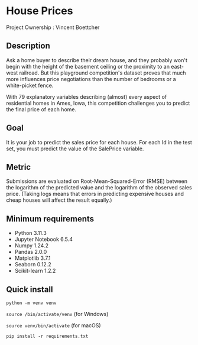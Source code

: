 # House Prices

Project Ownership : Vincent Boettcher

## Description

Ask a home buyer to describe their dream house, and they probably won't begin with the height of the basement ceiling or the proximity to an east-west railroad. But this playground competition's dataset proves that much more influences price negotiations than the number of bedrooms or a white-picket fence.

With 79 explanatory variables describing (almost) every aspect of residential homes in Ames, Iowa, this competition challenges you to predict the final price of each home.

## Goal

It is your job to predict the sales price for each house. For each Id in the test set, you must predict the value of the SalePrice variable. 

## Metric

Submissions are evaluated on Root-Mean-Squared-Error (RMSE) between the logarithm of the predicted value and the logarithm of the observed sales price. (Taking logs means that errors in predicting expensive houses and cheap houses will affect the result equally.)

## Minimum requirements

- Python 3.11.3
- Jupyter Notebook 6.5.4
- Numpy 1.24.2
- Pandas 2.0.0
- Matplotlib 3.7.1
- Seaborn 0.12.2
- Scikit-learn 1.2.2

## Quick install
```python -m venv venv```

```source /bin/activate/venv``` (for Windows)

```source venv/bin/activate``` (for macOS)

```pip install -r requirements.txt```

